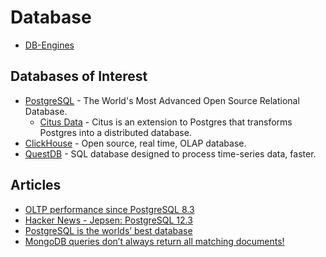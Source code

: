 # Database

* [DB-Engines](https://db-engines.com/en/)

## Databases of Interest

* [PostgreSQL](https://www.postgresql.org/) - The World's Most Advanced Open Source Relational Database.
  * [Citus Data](https://www.citusdata.com/) - Citus is an extension to Postgres that transforms Postgres into a distributed database.
* [ClickHouse](https://clickhouse.tech/) - Open source, real time, OLAP database.
* [QuestDB](https://github.com/questdb/questdb) - SQL database designed to process time-series data, faster.

## Articles

* [OLTP performance since PostgreSQL 8.3](https://www.2ndquadrant.com/en/blog/oltp-performance-since-postgresql-8-3/)
* [Hacker News - Jepsen: PostgreSQL 12.3](https://news.ycombinator.com/item?id=23498781)
* [PostgreSQL is the worlds’ best database](https://www.2ndquadrant.com/en/blog/postgresql-is-the-worlds-best-database/)
* [MongoDB queries don’t always return all matching documents!](https://blog.meteor.com/mongodb-queries-dont-always-return-all-matching-documents-654b6594a827)
